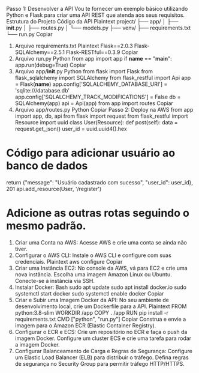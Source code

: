 Passo 1: Desenvolver a API
Vou te fornecer um exemplo básico utilizando Python e Flask para criar uma API REST que atenda aos seus requisitos.
Estrutura do Projeto
Código da API
Plaintext
project/
├── app/
│ ├── __init__.py
│ ├── routes.py
│ └── models.py
├── venv/
├── requirements.txt
└── run.py
Copiar
1. Arquivo requirements.txt
Plaintext
Flask==2.0.3
Flask-SQLAlchemy==2.5.1
Flask-RESTful==0.3.9
Copiar
2. Arquivo run.py
Python
from app import app
if __name__ == "__main__":
app.run(debug=True)
Copiar
3. Arquivo app/__init__.py
Python
from flask import Flask
from flask_sqlalchemy import SQLAlchemy
from flask_restful import Api
app = Flask(__name__)
app.config['SQLALCHEMY_DATABASE_URI'] = 'sqlite:///database.db'
app.config['SQLALCHEMY_TRACK_MODIFICATIONS'] = False
db = SQLAlchemy(app)
api = Api(app)
from app import routes
Copiar
4. Arquivo app/routes.py
Python Copiar
Passo 2: Deploy na AWS
from app import app, db, api
from flask import request
from flask_restful import Resource
import uuid
class User(Resource):
def post(self):
data = request.get_json()
user_id = uuid.uuid4().hex
# Código para adicionar usuário ao banco de dados
return {"message": "Usuário cadastrado com sucesso", "user_id": user_id}, 201
api.add_resource(User, '/register')
# Adicione as outras rotas seguindo o mesmo padrão.
1. Criar uma Conta na AWS:
Acesse AWS e crie uma conta se ainda não tiver.
2. Configurar o AWS CLI:
Instale o AWS CLI e configure com suas credenciais.
Plaintext
aws configure
Copiar
3. Criar uma Instância EC2:
No console da AWS, vá para EC2 e crie uma nova instância. Escolha uma imagem Amazon Linux ou Ubuntu.
Conecte-se à instância via SSH.
4. Instalar Docker:
Bash
sudo apt update
sudo apt install docker.io
sudo systemctl start docker
sudo systemctl enable docker
Copiar
5. Criar e Subir uma Imagem Docker da API:
No seu ambiente de desenvolvimento local, crie um Dockerfile para a API.
Plaintext
FROM python:3.8-slim
WORKDIR /app
COPY . /app
RUN pip install -r requirements.txt
CMD ["python", "run.py"]
Copiar
Construa e envie a imagem para o Amazon ECR (Elastic Container Registry).
6. Configurar o ECR e ECS:
Crie um repositório no ECR e faça o push da imagem Docker.
Configure um cluster ECS e crie uma tarefa para rodar a imagem Docker.
7. Configurar Balanceamento de Carga e Regras de Segurança:
Configure um Elastic Load Balancer (ELB) para distribuir o tráfego.
Defina regras de segurança no Security Group para permitir tráfego HTTP/HTTPS.

